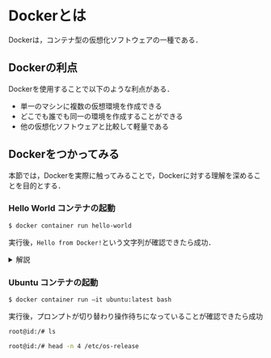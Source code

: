 # Dockerとは
Dockerは，コンテナ型の仮想化ソフトウェアの一種である．

## Dockerの利点
Dockerを使用することで以下のような利点がある．
- 単一のマシンに複数の仮想環境を作成できる
- どこでも誰でも同一の環境を作成することができる
- 他の仮想化ソフトウェアと比較して軽量である

## Dockerをつかってみる
本節では，Dockerを実際に触ってみることで，Dockerに対する理解を深めることを目的とする．

### Hello World コンテナの起動
~~~bash
$ docker container run hello-world
~~~
実行後，`Hello from Docker!`という文字列が確認できたら成功．

<details><summary>解説</summary>

~~~bash
$ docker container run [options] (Image) [command]
~~~
`docker container run`は，Docker Imageからコンテナを作成するためのコマンドである．
</details>

### Ubuntu コンテナの起動
~~~bash
$ docker container run –it ubuntu:latest bash
~~~
実行後，プロンプトが切り替わり操作待ちになっていることが確認できたら成功

~~~bash
root@id:/# ls
~~~

~~~bash
root@id:/# head -n 4 /etc/os-release
~~~